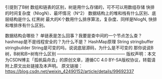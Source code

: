 

引提到了B树
数组和链表的区别，树是用什么存储的，可不可以用数组存储
快排的时间复杂度（NlogN）、最坏情况（N^2）
数据结构上的堆和栈有什么区别、底层结构是什么
红黑树
最大的K个数用什么排序算法，复杂度、同样是NlogN, 快排和堆排序有什么区别。


数据结构会哪些？
单链表是怎么回事？我要是查中间的一个节点怎么查？
hashmap是不是线程安全的？为什么不是？
HashMap原理
String stringbuffer stringbuilder
String是可变的吗，说说底层源码，为什么是不可变的
那你说说B树，B树和B+树有什么区别
————————————————
版权声明：本文为CSDN博主「孤帆扁舟去」的原创文章，遵循CC 4.0 BY-SA版权协议，转载请附上原文出处链接及本声明。
原文链接：https://blog.csdn.net/weixin_42490152/article/details/99692337
